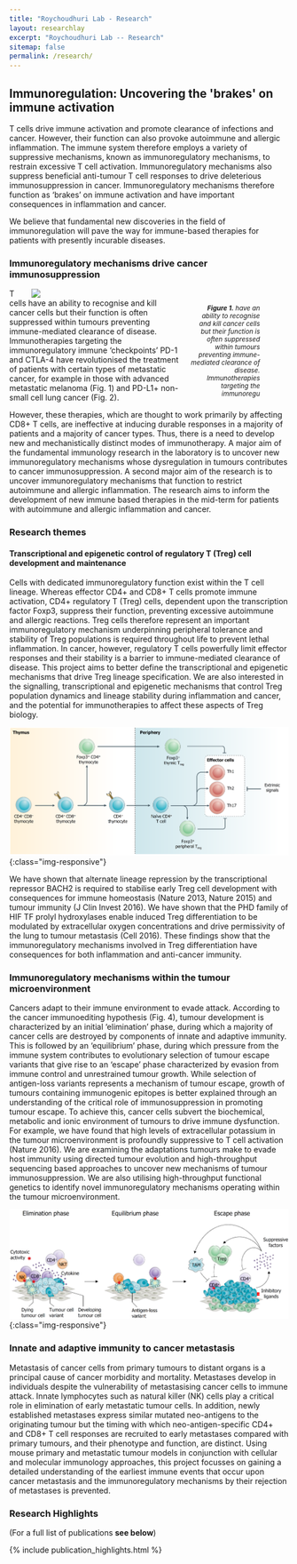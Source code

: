 ```yaml
---
title: "Roychoudhuri Lab - Research"
layout: researchlay
excerpt: "Roychoudhuri Lab -- Research"
sitemap: false
permalink: /research/
---
```


## Immunoregulation: Uncovering the 'brakes' on immune activation 

T cells drive immune activation and promote clearance of infections and cancer. However, their function can also provoke autoimmune and allergic inflammation. The immune system therefore employs a variety of suppressive mechanisms, known as immunoregulatory mechanisms, to restrain excessive T cell activation. Immunoregulatory mechanisms also suppress beneficial anti-tumour T cell responses to drive deleterious immunosuppression in cancer. Immunoregulatory mechanisms therefore function as ‘brakes’ on immune activation and have important consequences in inflammation and cancer.

We believe that fundamental new discoveries in the field of immunoregulation will pave the way for immune-based therapies for patients with presently incurable diseases.

### Immunoregulatory mechanisms drive cancer immunosuppression  

<figure>
<img src="{{ site.url }}{{ site.baseurl }}/images/respic/HodiLancetOncol2016PFS.png" style="width: 450px; float: right; border: 10px;" >
<figcaption style="caption-side: bottom; font-style: italic; font-size: smaller; float: right;  width: 30%;   text-align: right;   text-indent: 0;  margin: 0.5em;   padding: 0.5em;"><b>Figure 1.</b> have an ability to recognise and kill cancer cells but their function is often suppressed within tumours preventing immune-mediated clearance of disease. Immunotherapies targeting the immunoregu
</figcaption>
</figure>
<!--![]({{ site.url }}{{ site.baseurl }}/images/respic/GaronNEJM2015OS.png){: style="width: 450px; float: right; border: 10px"}-->

T cells have an ability to recognise and kill cancer cells but their function is often suppressed within tumours preventing immune-mediated clearance of disease. Immunotherapies targeting the immunoregulatory immune ‘checkpoints’ PD-1 and CTLA-4 have revolutionised the treatment of patients with certain types of metastatic cancer, for example in those with advanced metastatic melanoma (Fig. 1) and PD-L1+ non-small cell lung cancer (Fig. 2). 


However, these therapies, which are thought to work primarily by affecting CD8+ T cells, are ineffective at inducing durable responses in a majority of patients and a majority of cancer types. Thus, there is a need to develop new and mechanistically distinct modes of immunotherapy. A major aim of the fundamental immunology research in the laboratory is to uncover new immunoregulatory mechanisms whose dysregulation in tumours contributes to cancer immunosuppression. A second major aim of the research is to uncover immunoregulatory mechanisms that function to restrict autoimmune and allergic inflammation. The research aims to inform the development of new immune based therapies in the mid-term for patients with autoimmune and allergic inflammation and cancer.  

### Research themes
#### Transcriptional and epigenetic control of regulatory T (Treg) cell development and maintenance

Cells with dedicated immunoregulatory function exist within the T cell lineage. Whereas effector CD4+ and CD8+ T cells promote immune activation, CD4+ regulatory T (Treg) cells, dependent upon the transcription factor Foxp3, suppress their function, preventing excessive autoimmune and allergic reactions. Treg cells therefore represent an important immunoregulatory mechanism underpinning peripheral tolerance and stability of Treg populations is required throughout life to prevent lethal inflammation. In cancer, however, regulatory T cells powerfully limit effector responses and their stability is a barrier to immune-mediated clearance of disease. This project aims to better define the transcriptional and epigenetic mechanisms that drive Treg lineage specification. We are also interested in the signalling, transcriptional and epigenetic mechanisms that control Treg population dynamics and lineage stability during inflammation and cancer, and the potential for immunotherapies to affect these aspects of Treg biology.

![Treg development](/images/respic/treg_development.png){:class="img-responsive"}

We have shown that alternate lineage repression by the transcriptional repressor BACH2 is required to stabilise early Treg cell development with consequences for immune homeostasis (Nature 2013, Nature 2015) and tumour immunity (J Clin Invest 2016). We have shown that the PHD family of HIF TF prolyl hydroxylases enable induced Treg differentiation to be modulated by extracellular oxygen concentrations and drive permissivity of the lung to tumour metastasis (Cell 2016). These findings show that the immunoregulatory mechanisms involved in Treg differentiation have consequences for both inflammation and anti-cancer immunity. 

### Immunoregulatory mechanisms within the tumour microenvironment
Cancers adapt to their immune environment to evade attack. According to the cancer immunoediting hypothesis (Fig. 4), tumour development is characterized by an initial ‘elimination’ phase, during which a majority of cancer cells are destroyed by components of innate and adaptive immunity. This is followed by an ‘equilibrium’ phase, during which pressure from the immune system contributes to evolutionary selection of tumour escape variants that give rise to an ‘escape’ phase characterized by evasion from immune control and unrestrained tumour growth. While selection of antigen-loss variants represents a mechanism of tumour escape, growth of tumours containing immunogenic epitopes is better explained through an understanding of the critical role of immunosuppression in promoting tumour escape. To achieve this, cancer cells subvert the biochemical, metabolic and ionic environment of tumours to drive immune dysfunction. For example, we have found that high levels of extracellular potassium in the tumour microenvironment is profoundly suppressive to T cell activation (Nature 2016). We are examining the adaptations tumours make to evade host immunity using directed tumour evolution and high-throughput sequencing based approaches to uncover new mechanisms of tumour immunosuppression. We are also utilising high-throughput functional genetics to identify novel immunoregulatory mechanisms operating within the tumour microenvironment. 

![Cancer development](/images/respic/cancer_development.png){:class="img-responsive"}

### Innate and adaptive immunity to cancer metastasis

Metastasis of cancer cells from primary tumours to distant organs is a principal cause of cancer morbidity and mortality. Metastases develop in individuals despite the vulnerability of metastasising cancer cells to immune attack. Innate lymphocytes such as natural killer (NK) cells play a critical role in elimination of early metastatic tumour cells. In addition, newly established metastases express similar mutated neo-antigens to the originating tumour but the timing with which neo-antigen-specific CD4+ and CD8+ T cell responses are recruited to early metastases compared with primary tumours, and their phenotype and function, are distinct. Using mouse primary and metastatic tumour models in conjunction with cellular and molecular immunology approaches, this project focusses on gaining a detailed understanding of the earliest immune events that occur upon cancer metastasis and the immunoregulatory mechanisms by their rejection of metastases is prevented. 

### Research Highlights
(For a full list of publications **see below**)
<div id="gridid">
{% include publication_highlights.html %}
</div>

